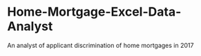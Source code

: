 # Home-Mortgage-Excel-Data-Analyst
An analyst of applicant discrimination of home mortgages in 2017
